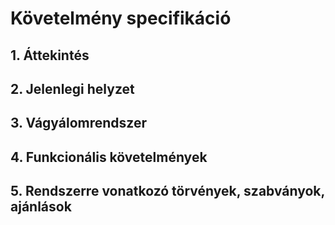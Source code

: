 # Követelmény specifikáció

## 1. Áttekintés

## 2. Jelenlegi helyzet

## 3. Vágyálomrendszer

## 4. Funkcionális követelmények

## 5. Rendszerre vonatkozó törvények, szabványok, ajánlások
